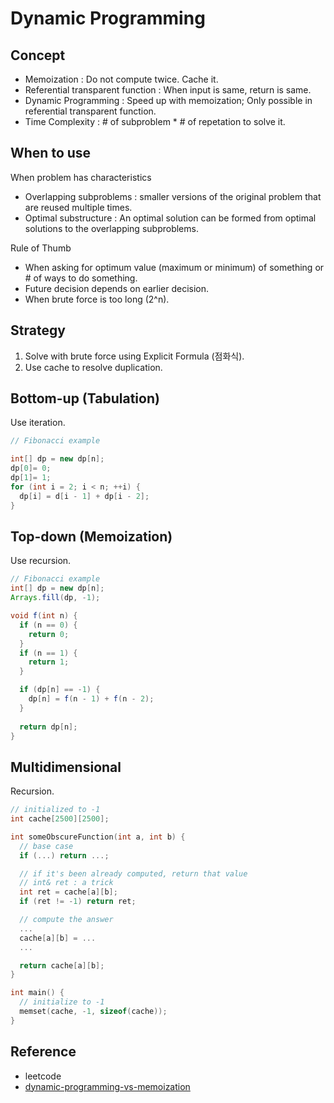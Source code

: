 # Dynamic Programming

## Concept

- Memoization : Do not compute twice. Cache it.
- Referential transparent function : When input is same, return is same.
- Dynamic Programming : Speed up with memoization; Only possible in referential transparent function.
- Time Complexity : # of subproblem * # of repetation to solve it.

## When to use

When problem has characteristics

- Overlapping subproblems : smaller versions of the original problem that are reused multiple times.
- Optimal substructure : An optimal solution can be formed from optimal solutions to the overlapping subproblems.

Rule of Thumb

- When asking for optimum value (maximum or minimum) of something or # of ways to do something.
- Future decision depends on earlier decision.
- When brute force is too long (2^n).

## Strategy

1. Solve with brute force using Explicit Formula (점화식).
2. Use cache to resolve duplication.

## Bottom-up (Tabulation)

Use iteration.

```java
// Fibonacci example

int[] dp = new dp[n];
dp[0]= 0;
dp[1]= 1;
for (int i = 2; i < n; ++i) {
  dp[i] = d[i - 1] + dp[i - 2];
}
```

## Top-down (Memoization)

Use recursion.

```java
// Fibonacci example
int[] dp = new dp[n];
Arrays.fill(dp, -1);

void f(int n) {
  if (n == 0) {
    return 0;
  }
  if (n == 1) {
    return 1;
  }

  if (dp[n] == -1) {
    dp[n] = f(n - 1) + f(n - 2);
  }
  
  return dp[n];
}
```

## Multidimensional

Recursion.

```cpp
// initialized to -1
int cache[2500][2500];

int someObscureFunction(int a, int b) {
  // base case
  if (...) return ...;

  // if it's been already computed, return that value
  // int& ret : a trick
  int ret = cache[a][b];
  if (ret != -1) return ret;

  // compute the answer
  ...
  cache[a][b] = ...
  ...

  return cache[a][b];
}

int main() {
  // initialize to -1
  memset(cache, -1, sizeof(cache));
}
```

## Reference

- leetcode
- [dynamic-programming-vs-memoization](https://cs.stackexchange.com/questions/99513/dynamic-programming-vs-memoization/99517)
